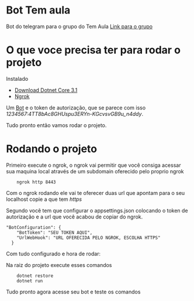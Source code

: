 # Bot Tem aula

Bot do telegram para o grupo do Tem Aula  [Link para o grupo](https://t.me/TemAula)

# O que voce precisa ter para rodar o projeto 
Instalado
* [Download Dotnet Core 3.1](https://dotnet.microsoft.com/download/dotnet-core/3.1)
* [Ngrok](https://ngrok.com/download)

Um [Bot](https://core.telegram.org/bots#3-how-do-i-create-a-bot)  e o token de autorização, que se parece com isso *1234567:4TT8bAc8GHUspu3ERYn-KGcvsvGB9u_n4ddy*.

Tudo pronto então vamos rodar o projeto.

# Rodando o projeto
Primeiro execute o ngrok, o ngrok vai permitir que você consiga acessar sua maquina local através de um subdomain
oferecido pelo proprio ngrok
```
    ngrok http 8443
```
Com o ngrok rodando ele vai te oferecer duas url que apontam para o seu localhost
copie a que tem *https*

Segundo você tem que configurar o appsettings.json colocando o token de autorização e a url que você acabou de copiar do ngrok.

```
"BotConfiguration": {
    "BotToken": "SEU TOKEN AQUI",
    "UrlWebHook": "URL OFERECIDA PELO NGROK, ESCOLHA HTTPS"
  }
```

Com tudo configurado e hora de rodar:

Na raiz do projeto execute esses comandos

```
    dotnet restore
    dotnet run
```
Tudo pronto agora acesse seu bot e teste os comandos